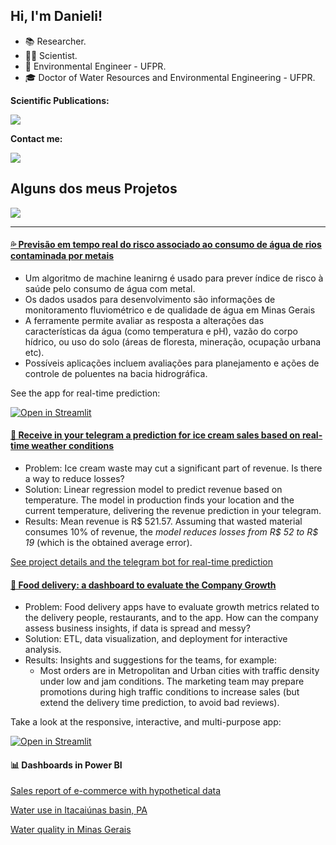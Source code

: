 
## Hi, I'm Danieli!

- 📚 Researcher.
- 👩‍💻 Scientist.
- 🌱 Environmental Engineer - UFPR.
- 🎓 Doctor of Water Resources and Environmental Engineering - UFPR.

<!---
mfdanieli/mfdanieli is a ✨ special ✨ repository because its `README.md` (this file) appears on your GitHub profile.
You can click the Preview link to take a look at your changes.
--->

**Scientific Publications:**

<div>
<a href="https://www.researchgate.net/profile/Danieli-Ferreira" target="_blank"><img src="https://img.shields.io/badge/Research_Gate-00CCBB.svg?&style=for-the-badge&logo=ResearchGate&logoColor=white" target="_blank"></a>   
</div>

**Contact me:**

<div>
<a href="https://www.linkedin.com/in/danieli-mara-ferreira/" target="_blank"><img src="https://img.shields.io/badge/-LinkedIn-%230077B5?style=for-the-badge&logo=linkedin&logoColor=white" target="_blank"></a>   
</div>


## Alguns dos meus Projetos

<div>
  <a href="[https://www.arcgis.com/](https://storymaps.arcgis.com/stories/4181a6794ba440df9faddab621d5e09b)" target="_blank"><img src="https://img.shields.io/badge/-ArcGIS-%230066B1?style=for-the-badge&logo=arcgis&logoColor=white" target="_blank"></a>   
</div>

-------------
#### [💦 Previsão em tempo real do risco associado ao consumo de água de rios contaminada por metais](https://github.com/mfdanieli/Classification-ML)

* Um algoritmo de machine leanirng é usado para prever índice de risco à saúde pelo consumo de água com metal.
* Os dados usados para desenvolvimento são informações de monitoramento fluviométrico e de qualidade de água em Minas Gerais
* A ferramente permite avaliar as resposta a alterações das características da água (como temperatura e pH), vazão do corpo hídrico, ou uso do solo (áreas de floresta, mineração, ocupação urbana etc).
* Possíveis aplicações incluem avaliações para planejamento e ações de controle de poluentes na bacia hidrográfica.

See the app for real-time prediction: 

[![Open in Streamlit](https://static.streamlit.io/badges/streamlit_badge_black_white.svg)](https://share.streamlit.io/mfdanieli/aplication-ml/main/KNN-diabetes-APP.py)


#### [🍦 Receive in your telegram a prediction for ice cream sales based on real-time weather conditions](https://github.com/mfdanieli/Regression-ML)

* Problem: Ice cream waste may cut a significant part of revenue. Is there a way to reduce losses?
* Solution: Linear regression model to predict revenue based on temperature. The model in production finds your location and the current temperature, delivering the revenue prediction in your telegram.
* Results: Mean revenue is R$ 521.57. Assuming that wasted material consumes 10% of revenue, the *model reduces losses from R$ 52 to R$ 19* (which is the obtained average error).

[See project details and the telegram bot for real-time prediction](https://github.com/mfdanieli/Regression-ML)

#### [🍕 Food delivery: a dashboard to evaluate the Company Growth](https://github.com/mfdanieli/curry_company)

* Problem: Food delivery apps have to evaluate growth metrics related to the delivery people, restaurants, and to the app. How can the company assess business insights, if data is spread and messy?
* Solution: ETL, data visualization, and deployment for interactive analysis.
* Results: Insights and suggestions for the teams, for example: 
  - Most orders are in Metropolitan and Urban cities with traffic density under low and jam conditions. The marketing team may prepare promotions during high traffic conditions to increase sales (but  extend the delivery time prediction, to avoid bad reviews).


Take a look at the responsive, interactive, and multi-purpose app:

[![Open in Streamlit](https://static.streamlit.io/badges/streamlit_badge_black_white.svg)](https://mfdanieli-curry-company-home-70myun.streamlit.app/)


#### 📊 Dashboards in Power BI

[Sales report of e-commerce with hypothetical data](https://app.powerbi.com/view?r=eyJrIjoiYWZjYTFmNDYtYmI5ZC00Yjg4LWE0ZWMtYjExYmMyNzE1NDE4IiwidCI6ImMzN2IzN2EzLWU5ZTItNDJmOS1iYzY3LTRiOWI3MzhlMWRmMCJ9)

[Water use in Itacaiúnas basin, PA](https://app.powerbi.com/view?r=eyJrIjoiNzZmZDFmMDQtOWZkZS00NTExLWI1MmItNTlkODkzNTk0ZWM2IiwidCI6ImMzN2IzN2EzLWU5ZTItNDJmOS1iYzY3LTRiOWI3MzhlMWRmMCJ9)

[Water quality in Minas Gerais](https://app.powerbi.com/view?r=eyJrIjoiZjlmMjcxMzItMzdkMy00Nzk4LThjOTYtYzBlZDk4NTRiOWI1IiwidCI6ImMzN2IzN2EzLWU5ZTItNDJmOS1iYzY3LTRiOWI3MzhlMWRmMCJ9)

